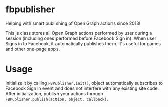 fbpublisher
===========

Helping with smart publishing of Open Graph actions since 2013!

This js class stores all Open Graph actions performed by user during a session (including ones performed before Facebook Sign in). When user Signs in to Facebook, it automatically publishes them. It's useful for games and other one-page apps.

Usage
=====

Initialize it by calling `FBPublisher.init()`, object automatically subscribes to Facebook Sign in event and does not interfere with any existing site code.
After initialization, publish your actions through `FBPublisher.publish(action, object, callback)`.
